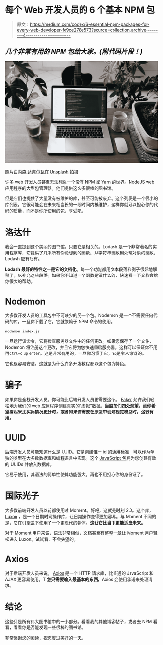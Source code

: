 # 每个 Web 开发人员的 6 个基本 NPM 包

> 原文：<https://medium.com/codex/6-essential-npm-packages-for-every-web-developer-fe9ce278e573?source=collection_archive---------4----------------------->

## *几个非常有用的 NPM 包给大家。(附代码片段！)*

![](img/4ca003653b03584794f6d7a25d703ec5.png)

照片由[内森·达席尔瓦](https://unsplash.com/@silvawebdesigns?utm_source=unsplash&utm_medium=referral&utm_content=creditCopyText)在 [Unsplash](https://unsplash.com/s/photos/javascript?utm_source=unsplash&utm_medium=referral&utm_content=creditCopyText) 拍摄

许多 web 开发人员甚至无法想象一个没有 NPM 或 Yarn 的世界。NodeJS web 应用程序的大型包管理器。他们提供这么多很棒的图书馆。

但是它们也提供了大量没有被维护的库，甚至可能被废弃。这个列表是一个很小的库列表，它很可能会在未来相当长的一段时间内被维护，这样你就可以担心你的代码的质量，而不是你所使用的包。享受吧。

# 洛达什

我会一直提到这个美丽的图书馆，只要它是相关的。Lodash 是一个非常著名的实用程序库，它提供了几乎所有你能想到的函数。从字符串函数到处理对象的函数，Lodash 应有尽有。

**Lodash 最好的特性之一是它的文档化**。每一个功能都用文本段落和例子很好地解释了，以补充这些段落。如果你不知道一个函数是做什么的，快速看一下文档会给你很大的帮助。

# Nodemon

大多数开发人员的工具包中不可缺少的另一个包。Nodemon 是一个不需要任何代码的库，一旦你下载了它，它就依赖于 NPM 命令的使用。

```
nodemon index.js
```

一旦运行该命令，它将检查服务器文件中的任何更改。如果您保存了一个文件，Nodemon 将注册这个更改，并且它将为您快速重启服务器。这样可以保证你不用再`ctrl+c` `up` `enter`。这是非常有用的，一旦你习惯了它，它是令人惊讶的。

它也很容易安装。这就是为什么许多开发教程都以这个包为特色。

# 骗子

如果你是全栈开发人员，你可能比后端开发人员更需要这个。 [Faker](https://github.com/marak/Faker.js/) 允许我们轻松地为我们的 web 应用程序创建真实的“虚拟”数据。**当股东们四处观望，而你希望看起来比实际情况更好时，或者如果你需要在原型中创建视觉模型时，这很有用。**

# UUID

后端开发人员可能知道什么是 UUID。它是创建惟一 id 的通用标准，可以作为单独的类型在大多数数据库和编程语言中实现。这个 [JavaScript 包](https://www.npmjs.com/package/uuid)将为您创建有效的 UUIDs 并放入数据库。

它易于使用，其语法的简单性使其功能强大。再也不用担心你的身份证了。

# 国际光子

大多数前端开发人员以前都使用过 Moment。好吧，这就是时刻 2.0。这个库， [Luxon](https://moment.github.io/luxon/) ，是一个日期时间操作库，让日期操作变得更加容易。与 Moment 不同的是，它在引擎盖下使用了一个更现代的物体。**这让它比当下更能适应未来。**

对于 Moment 用户来说，语法非常相似，文档甚至有整整一章让 Moment 用户轻松进入 Luxon。试试看，不会失望的。

# Axios

对于后端开发人员来说， [Axios](https://github.com/axios/axios) 是一个 HTTP 请求库，比普通的 JavaScript 和 AJAX 更容易使用。T **您只需要输入最基本的东西**，Axios 会使用承诺来处理请求。

# 结论

这些只是所有伟大图书馆中的一小部分。看看我的其他博客帖子，或者去 NPM 看看，看看你是否能发现一些很棒的图书馆。

非常感谢您的阅读，祝您度过美好的一天。